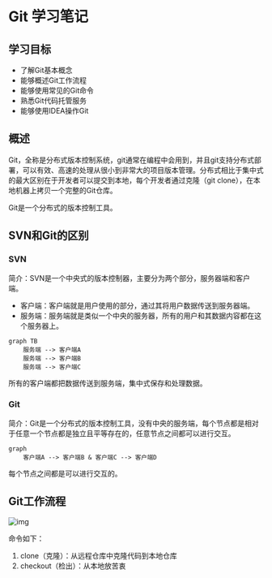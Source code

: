# Git 学习笔记

## 学习目标

- 了解Git基本概念
- 能够概述Git工作流程
- 能够使用常见的Git命令
- 熟悉Git代码托管服务
- 能够使用IDEA操作Git

## 概述

Git，全称是分布式版本控制系统，git通常在编程中会用到，并且git支持分布式部署，可以有效、高速的处理从很小到非常大的项目版本管理。分布式相比于集中式的最大区别在于开发者可以提交到本地，每个开发者通过克隆（git clone），在本地机器上拷贝一个完整的Git仓库。

Git是一个分布式的版本控制工具。

## SVN和Git的区别

### SVN

简介：SVN是一个中央式的版本控制器，主要分为两个部分，服务器端和客户端。

- 客户端：客户端就是用户使用的部分，通过其将用户数据传送到服务器端。
- 服务端：服务端就是类似一个中央的服务器，所有的用户和其数据内容都在这个服务器上。

```mermaid
graph TB
	服务端 --> 客户端A
	服务端 --> 客户端B
	服务端 --> 客户端C
```

所有的客户端都把数据传送到服务端，集中式保存和处理数据。

### Git

简介：Git是一个分布式的版本控制工具，没有中央的服务端，每个节点都是相对于任意一个节点都是独立且平等存在的，任意节点之间都可以进行交互。

```mermaid
graph  
	客户端A --> 客户端B & 客户端C --> 客户端D
```

每个节点之间都是可以进行交互的。

## Git工作流程

 ![img](https://www.runoob.com/wp-content/uploads/2015/02/git-process.png)

命令如下：

1. clone（克隆）：从远程仓库中克隆代码到本地仓库
2. checkout（检出）：从本地放苦衷